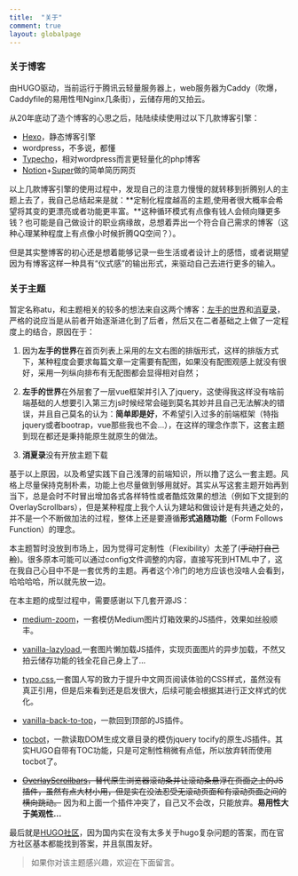 ```yaml
---
title:  "关于"
comment: true
layout: globalpage
---
```


### 关于博客

由HUGO驱动，当前运行于腾讯云轻量服务器上，web服务器为Caddy（吹爆，Caddyfile的易用性甩Nginx几条街），云储存用的又拍云。

从20年底动了造个博客的心思之后，陆陆续续使用过以下几款博客引擎：

+ [Hexo](https://hexo.io)，静态博客引擎
+ wordpress，不多说，都懂
+ [Typecho](http://typecho.org/)，相对wordpress而言更轻量化的php博客
+ [Notion](https://notion.so)+[Super](https://super.so)做的简单简历网页

以上几款博客引擎的使用过程中，发现自己的注意力慢慢的就转移到折腾别人的主题上去了，我自己总结起来是就：**定制化程度越高的主题,使用者很大概率会希望将其变的更漂亮或者功能更丰富。**这种循环模式有点像有钱人会倾向赚更多钱？也可能是自己做设计的职业病缘故，总想着弄出一个符合自己需求的博客（这种心理某种程度上有点像小时候折腾QQ空间？）。

但是其实整博客的初心还是想着能够记录一些生活或者设计上的感悟，或者说期望因为有博客这样一种具有“仪式感”的输出形式，来驱动自己去进行更多的输入。

### 关于主题

暂定名称atu，和主题相关的较多的想法来自这两个博客：[左手的世界](https://amazingrise.net/)和[消夏录](https://tin6.com/)，严格的说应当是从前者开始逐渐进化到了后者，然后又在二者基础之上做了一定程度上的结合，原因在于：

1. 因为**左手的世界**在首页列表上采用的左文右图的排版形式，这样的排版方式下，某种程度会要求每篇文章一定需要有配图，如果没有配图观感上就没有很好，采用一列纵向排布有无配图都会显得相对自然；

2. **左手的世界**在外层套了一层vue框架并引入了jquery，这使得我这样没有啥前端基础的人想要引入第三方js时候经常会碰到莫名其妙并且自己无法解决的错误，并且自己莫名的认为：**简单即是好**，不希望引入过多的前端框架（特指jquery或者bootrap，vue那些我也不会...），在这样的理念作祟下，这套主题到现在都还是秉持能原生就原生的做法。

3. **消夏录**没有开放主题下载

基于以上原因，以及希望实践下自己浅薄的前端知识，所以撸了这么一套主题。风格上尽量保持克制朴素，功能上也尽量做到够用就好。其实从写这套主题开始再到当下，总是会时不时冒出增加各式各样特性或者酷炫效果的想法（例如下文提到的OverlayScrollbars），但是某种程度上我个人认为建站和做设计是有共通之处的，并不是一个不断做加法的过程，整体上还是要遵循**形式追随功能**（Form Follows Function）的理念。

本主题暂时没放到市场上，因为觉得可定制性（Flexibility）太差了(~~手动打自己脸~~)。很多原本可能可以通过config文件调整的内容，直接写死到HTML中了，这在我自己心目中不是一套优秀的主题。再者这个冷门的地方应该也没啥人会看到，哈哈哈哈，所以就先放一边。

在本主题的成型过程中，需要感谢以下几套开源JS：

+ [medium-zoom](https://github.com/francoischalifour/medium-zoom)，一套模仿Medium图片灯箱效果的JS插件，效果如丝般顺丰。

+ [vanilla-lazyload](https://github.com/verlok/vanilla-lazyload),一套图片懒加载JS插件，实现页面图片的异步加载，不然又拍云储存功能的钱全花自己身上了...

+ [typo.css](https://github.com/sofish/typo.css),一套国人写的致力于提升中文网页阅读体验的CSS样式，虽然没有真正引用，但是后来看到还是启发很大，后续可能会根据其进行正文样式的优化。

+ [vanilla-back-to-top](https://github.com/vfeskov/vanilla-back-to-top)，一款回到顶部的JS插件。

+ [tocbot](https://github.com/tscanlin/tocbot)，一款读取DOM生成文章目录的模仿jquery tocify的原生JS插件。其实HUGO自带有TOC功能，只是可定制性稍微有点低，所以放弃转而使用tocbot了。

+ ~~[OverlayScrollbars](https://github.com/KingSora/OverlayScrollbars)，替代原生浏览器滚动条并让滚动条悬浮在页面之上的JS插件，虽然有点大材小用，但是实在没法忍受无滚动页面和有滚动页面之间的横向跳动。~~ 因为和上面一个插件冲突了，自己又不会改，只能放弃。**易用性大于美观性...**

最后就是[HUGO社区](https://discourse.gohugo.io/)，因为国内实在没有太多关于hugo复杂问题的答案，而在官方社区基本都能找到答案，并且氛围友好。

>如果你对该主题感兴趣，欢迎在下面留言。
